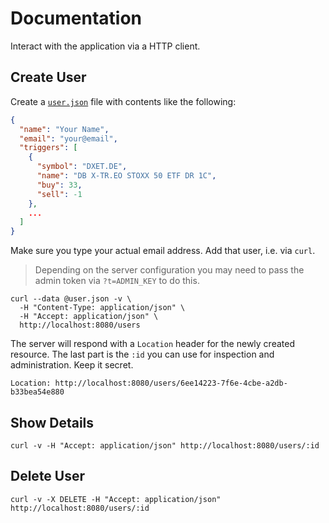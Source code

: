 # Documentation

Interact with the application via a HTTP client.


## Create User

Create a [`user.json`](./user.json) file with contents like the following:

```json
{
  "name": "Your Name",
  "email": "your@email",
  "triggers": [
    {
      "symbol": "DXET.DE",
      "name": "DB X-TR.EO STOXX 50 ETF DR 1C",
      "buy": 33,
      "sell": -1
    },
    ...
  ]
}
```

Make sure you type your actual email address. Add that user, i.e. via `curl`.

> Depending on the server configuration you may need to pass the admin token via `?t=ADMIN_KEY` to do this.

```
curl --data @user.json -v \
  -H "Content-Type: application/json" \
  -H "Accept: application/json" \
  http://localhost:8080/users
```

The server will respond with a `Location` header for the newly created resource.
The last part is the `:id` you can use for inspection and administration.
Keep it secret.

```
Location: http://localhost:8080/users/6ee14223-7f6e-4cbe-a2db-b33bea54e880
```


## Show Details

```
curl -v -H "Accept: application/json" http://localhost:8080/users/:id
```


## Delete User

```
curl -v -X DELETE -H "Accept: application/json" http://localhost:8080/users/:id
```
